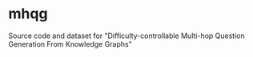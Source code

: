 # mhqg
Source code and dataset for "Difficulty-controllable Multi-hop Question Generation From Knowledge Graphs"
